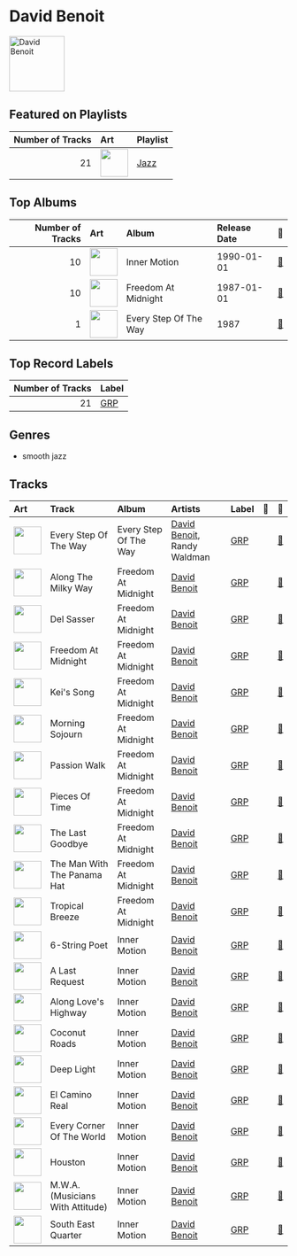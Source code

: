 
# David Benoit


<img src="https://i.scdn.co/image/ab6772690000c46c153adede0a024fd3679af738" alt="David Benoit" width="100" />

## Featured on Playlists
|   Number of Tracks | Art                                                                                                                                                                                                                         | Playlist                              |
|-------------------:|:----------------------------------------------------------------------------------------------------------------------------------------------------------------------------------------------------------------------------|:--------------------------------------|
|                 21 | <img src="https://mosaic.scdn.co/640/ab67616d0000b273068a5559744d17bd5e871740ab67616d0000b273a1113af3a19a41dc8eec534eab67616d0000b273cb81eb3c1238c60f2bbfd3b5ab67616d0000b273ef54c10b95411c51b9ab873b" alt="" width="50" /> | [Jazz](../playlists/jazz/overview.md) |
## Top Albums

|   Number of Tracks | Art                                                                                              | Album                 | Release Date   | 🔗                                                          |
|-------------------:|:-------------------------------------------------------------------------------------------------|:----------------------|:---------------|:-----------------------------------------------------------|
|                 10 | <img src="https://i.scdn.co/image/ab67616d0000b2731c4b46aeb1f53dcffa9b0d96" alt="" width="50" /> | Inner Motion          | 1990-01-01     | [🔗](https://open.spotify.com/album/6azX9ZDZzVLjpQy6ytifne) |
|                 10 | <img src="https://i.scdn.co/image/ab67616d0000b2737d0ee28b2184f96650755916" alt="" width="50" /> | Freedom At Midnight   | 1987-01-01     | [🔗](https://open.spotify.com/album/404TYwH2T33GbA9LdIT9fR) |
|                  1 | <img src="https://i.scdn.co/image/ab67616d0000b2733f67419e4e296d96256cc3f5" alt="" width="50" /> | Every Step Of The Way | 1987           | [🔗](https://open.spotify.com/album/50HH21YU6PDn8XZXYGxWkg) |

## Top Record Labels

|   Number of Tracks | Label                   |
|-------------------:|:------------------------|
|                 21 | [GRP](../labels/grp.md) |

## Genres

- smooth jazz

## Tracks

| Art                                                                                              | Track                            | Album                 | Artists                                        | Label                   | 💚   | 🔗                                                          |
|:-------------------------------------------------------------------------------------------------|:---------------------------------|:----------------------|:-----------------------------------------------|:------------------------|:----|:-----------------------------------------------------------|
| <img src="https://i.scdn.co/image/ab67616d0000b2733f67419e4e296d96256cc3f5" alt="" width="50" /> | Every Step Of The Way            | Every Step Of The Way | [David Benoit](david_benoit.md), Randy Waldman | [GRP](../labels/grp.md) |     | [🔗](https://open.spotify.com/track/5yhNKJlMmop5uhaHvL0RfU) |
| <img src="https://i.scdn.co/image/ab67616d0000b2737d0ee28b2184f96650755916" alt="" width="50" /> | Along The Milky Way              | Freedom At Midnight   | [David Benoit](david_benoit.md)                | [GRP](../labels/grp.md) |     | [🔗](https://open.spotify.com/track/5Niq6WMJ058uTNi83KBt9U) |
| <img src="https://i.scdn.co/image/ab67616d0000b2737d0ee28b2184f96650755916" alt="" width="50" /> | Del Sasser                       | Freedom At Midnight   | [David Benoit](david_benoit.md)                | [GRP](../labels/grp.md) |     | [🔗](https://open.spotify.com/track/07dVfTwBjqFK0AdNqnvTPV) |
| <img src="https://i.scdn.co/image/ab67616d0000b2737d0ee28b2184f96650755916" alt="" width="50" /> | Freedom At Midnight              | Freedom At Midnight   | [David Benoit](david_benoit.md)                | [GRP](../labels/grp.md) |     | [🔗](https://open.spotify.com/track/57SYVRrrtPKBmOyvbcNnmU) |
| <img src="https://i.scdn.co/image/ab67616d0000b2737d0ee28b2184f96650755916" alt="" width="50" /> | Kei's Song                       | Freedom At Midnight   | [David Benoit](david_benoit.md)                | [GRP](../labels/grp.md) |     | [🔗](https://open.spotify.com/track/40MaRkOGKqpxFuL1Jd73RW) |
| <img src="https://i.scdn.co/image/ab67616d0000b2737d0ee28b2184f96650755916" alt="" width="50" /> | Morning Sojourn                  | Freedom At Midnight   | [David Benoit](david_benoit.md)                | [GRP](../labels/grp.md) |     | [🔗](https://open.spotify.com/track/3oxOqgZMER5Hsd4y5oTl2U) |
| <img src="https://i.scdn.co/image/ab67616d0000b2737d0ee28b2184f96650755916" alt="" width="50" /> | Passion Walk                     | Freedom At Midnight   | [David Benoit](david_benoit.md)                | [GRP](../labels/grp.md) |     | [🔗](https://open.spotify.com/track/4tSRlUqyaYYVGbPgw7PyY1) |
| <img src="https://i.scdn.co/image/ab67616d0000b2737d0ee28b2184f96650755916" alt="" width="50" /> | Pieces Of Time                   | Freedom At Midnight   | [David Benoit](david_benoit.md)                | [GRP](../labels/grp.md) |     | [🔗](https://open.spotify.com/track/53vRCplmNKbtL7D4psSBrN) |
| <img src="https://i.scdn.co/image/ab67616d0000b2737d0ee28b2184f96650755916" alt="" width="50" /> | The Last Goodbye                 | Freedom At Midnight   | [David Benoit](david_benoit.md)                | [GRP](../labels/grp.md) |     | [🔗](https://open.spotify.com/track/3iSet2m5A4p3G7T2j8wbdH) |
| <img src="https://i.scdn.co/image/ab67616d0000b2737d0ee28b2184f96650755916" alt="" width="50" /> | The Man With The Panama Hat      | Freedom At Midnight   | [David Benoit](david_benoit.md)                | [GRP](../labels/grp.md) |     | [🔗](https://open.spotify.com/track/5123iv6y44E6iMrtQslxNu) |
| <img src="https://i.scdn.co/image/ab67616d0000b2737d0ee28b2184f96650755916" alt="" width="50" /> | Tropical Breeze                  | Freedom At Midnight   | [David Benoit](david_benoit.md)                | [GRP](../labels/grp.md) |     | [🔗](https://open.spotify.com/track/67KMcjY4qw46GWxsR2NIhY) |
| <img src="https://i.scdn.co/image/ab67616d0000b2731c4b46aeb1f53dcffa9b0d96" alt="" width="50" /> | 6-String Poet                    | Inner Motion          | [David Benoit](david_benoit.md)                | [GRP](../labels/grp.md) |     | [🔗](https://open.spotify.com/track/2vp4iFA59viHbdNLCbQKtz) |
| <img src="https://i.scdn.co/image/ab67616d0000b2731c4b46aeb1f53dcffa9b0d96" alt="" width="50" /> | A Last Request                   | Inner Motion          | [David Benoit](david_benoit.md)                | [GRP](../labels/grp.md) |     | [🔗](https://open.spotify.com/track/1eco6KISLwiyHzicppwSQF) |
| <img src="https://i.scdn.co/image/ab67616d0000b2731c4b46aeb1f53dcffa9b0d96" alt="" width="50" /> | Along Love's Highway             | Inner Motion          | [David Benoit](david_benoit.md)                | [GRP](../labels/grp.md) |     | [🔗](https://open.spotify.com/track/6QfdOlWT7J1b8y2EBLkV8M) |
| <img src="https://i.scdn.co/image/ab67616d0000b2731c4b46aeb1f53dcffa9b0d96" alt="" width="50" /> | Coconut Roads                    | Inner Motion          | [David Benoit](david_benoit.md)                | [GRP](../labels/grp.md) |     | [🔗](https://open.spotify.com/track/0YXj7thzE6znoniGd662fi) |
| <img src="https://i.scdn.co/image/ab67616d0000b2731c4b46aeb1f53dcffa9b0d96" alt="" width="50" /> | Deep Light                       | Inner Motion          | [David Benoit](david_benoit.md)                | [GRP](../labels/grp.md) |     | [🔗](https://open.spotify.com/track/4R3559LWLe3tuekjH1My0s) |
| <img src="https://i.scdn.co/image/ab67616d0000b2731c4b46aeb1f53dcffa9b0d96" alt="" width="50" /> | El Camino Real                   | Inner Motion          | [David Benoit](david_benoit.md)                | [GRP](../labels/grp.md) |     | [🔗](https://open.spotify.com/track/1ebiRv1L7H4Y9OQcc5VVrj) |
| <img src="https://i.scdn.co/image/ab67616d0000b2731c4b46aeb1f53dcffa9b0d96" alt="" width="50" /> | Every Corner Of The World        | Inner Motion          | [David Benoit](david_benoit.md)                | [GRP](../labels/grp.md) |     | [🔗](https://open.spotify.com/track/5D0zQeSFi6qfukLstHCf9I) |
| <img src="https://i.scdn.co/image/ab67616d0000b2731c4b46aeb1f53dcffa9b0d96" alt="" width="50" /> | Houston                          | Inner Motion          | [David Benoit](david_benoit.md)                | [GRP](../labels/grp.md) |     | [🔗](https://open.spotify.com/track/2hFD5732Sz3FJ4ohjhKLG5) |
| <img src="https://i.scdn.co/image/ab67616d0000b2731c4b46aeb1f53dcffa9b0d96" alt="" width="50" /> | M.W.A. (Musicians With Attitude) | Inner Motion          | [David Benoit](david_benoit.md)                | [GRP](../labels/grp.md) |     | [🔗](https://open.spotify.com/track/1dE0PS08MJrUkdtrG5hjpk) |
| <img src="https://i.scdn.co/image/ab67616d0000b2731c4b46aeb1f53dcffa9b0d96" alt="" width="50" /> | South East Quarter               | Inner Motion          | [David Benoit](david_benoit.md)                | [GRP](../labels/grp.md) |     | [🔗](https://open.spotify.com/track/04IcSgYzMaGKJsfYJ6cs8s) |